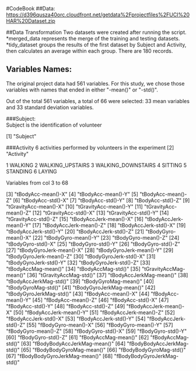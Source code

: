 #CodeBook
##Data:
https://d396qusza40orc.cloudfront.net/getdata%2Fprojectfiles%2FUCI%20HAR%20Dataset.zip 

##Data Transformation
Two datasets were created after running the script.
*merged_data represents the merge of the training and testing datasets.
*tidy_dataset groups the results of the first dataset by Subject and Activity, then calculates an average within each group. There are 180 records.

## Variables Names:

The original project data had 561 variables. For this study, we chose those variables with names that ended in either "-mean()" or "-std()".

Out of the total 561 variables, a total of 66 were selected: 33 mean variables and 33 standard deviation variables.

###Subject:  
Subject is the identification of  volunteer 

[1] "Subject"

###Activity
6 activities performed by volunteers in the experiment
[2] "Activity"

 1 WALKING
 2 WALKING_UPSTAIRS
 3 WALKING_DOWNSTAIRS
 4 SITTING
 5 STANDING
 6 LAYING

Variables from col 3 to 68

[3] "tBodyAcc-mean()-X"
[4] "tBodyAcc-mean()-Y"
[5] "tBodyAcc-mean()-Z"
[6] "tBodyAcc-std()-X"
[7] "tBodyAcc-std()-Y"
[8] "tBodyAcc-std()-Z"
[9] "tGravityAcc-mean()-X"
[10] "tGravityAcc-mean()-Y"
[11] "tGravityAcc-mean()-Z"
[12] "tGravityAcc-std()-X"
[13] "tGravityAcc-std()-Y"
[14] "tGravityAcc-std()-Z"
[15] "tBodyAccJerk-mean()-X"
[16] "tBodyAccJerk-mean()-Y"
[17] "tBodyAccJerk-mean()-Z"
[18] "tBodyAccJerk-std()-X"
[19] "tBodyAccJerk-std()-Y"
[20] "tBodyAccJerk-std()-Z"
[21] "tBodyGyro-mean()-X"
[22] "tBodyGyro-mean()-Y"
[23] "tBodyGyro-mean()-Z"
[24] "tBodyGyro-std()-X"
[25] "tBodyGyro-std()-Y"
[26] "tBodyGyro-std()-Z"
[27] "tBodyGyroJerk-mean()-X"
[28] "tBodyGyroJerk-mean()-Y"
[29] "tBodyGyroJerk-mean()-Z"
[30] "tBodyGyroJerk-std()-X"
[31] "tBodyGyroJerk-std()-Y"
[32] "tBodyGyroJerk-std()-Z"
[33] "tBodyAccMag-mean()"
[34] "tBodyAccMag-std()"
[35] "tGravityAccMag-mean()"
[36] "tGravityAccMag-std()"
[37] "tBodyAccJerkMag-mean()"
[38] "tBodyAccJerkMag-std()"
[39] "tBodyGyroMag-mean()"
[40] "tBodyGyroMag-std()"
[41] "tBodyGyroJerkMag-mean()"
[42] "tBodyGyroJerkMag-std()"
[43] "fBodyAcc-mean()-X"
[44] "fBodyAcc-mean()-Y"
[45] "fBodyAcc-mean()-Z"
[46] "fBodyAcc-std()-X"
[47] "fBodyAcc-std()-Y"
[48] "fBodyAcc-std()-Z"
[49] "fBodyAccJerk-mean()-X"
[50] "fBodyAccJerk-mean()-Y"
[51] "fBodyAccJerk-mean()-Z"
[52] "fBodyAccJerk-std()-X"
[53] "fBodyAccJerk-std()-Y"
[54] "fBodyAccJerk-std()-Z"
[55] "fBodyGyro-mean()-X"
[56] "fBodyGyro-mean()-Y"
[57] "fBodyGyro-mean()-Z"
[58] "fBodyGyro-std()-X"
[59] "fBodyGyro-std()-Y"
[60] "fBodyGyro-std()-Z"
[61] "fBodyAccMag-mean()"
[62] "fBodyAccMag-std()"
[63] "fBodyBodyAccJerkMag-mean()"
[64] "fBodyBodyAccJerkMag-std()"
[65] "fBodyBodyGyroMag-mean()"
[66] "fBodyBodyGyroMag-std()"
[67] "fBodyBodyGyroJerkMag-mean()"
[68] "fBodyBodyGyroJerkMag-std()"